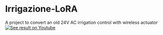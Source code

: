 # Irrigazione-LoRA
A project to convert an old 24V AC irrigation control with wireless actuator
[![See result on Youtube](https://img.youtube.com/vi/jvJyAkbhIWI/0.jpg)](https://www.youtube.com/watch?v=jvJyAkbhIWI)

